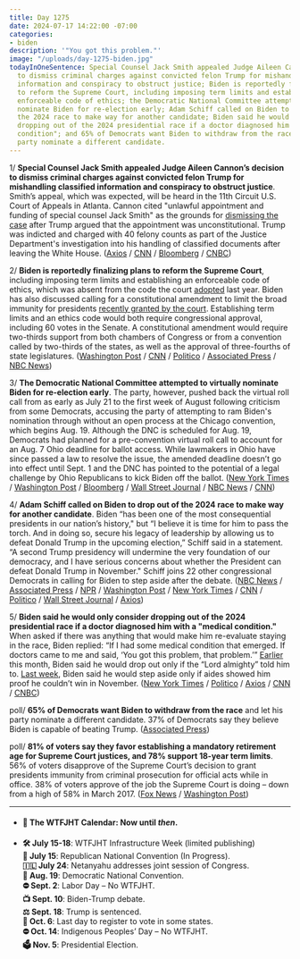 ```yaml
---
title: Day 1275
date: 2024-07-17 14:22:00 -07:00
categories:
- biden
description: '"You got this problem."'
image: "/uploads/day-1275-biden.jpg"
todayInOneSentence: Special Counsel Jack Smith appealed Judge Aileen Cannon’s decision
  to dismiss criminal charges against convicted felon Trump for mishandling classified
  information and conspiracy to obstruct justice; Biden is reportedly finalizing plans
  to reform the Supreme Court, including imposing term limits and establishing an
  enforceable code of ethics; the Democratic National Committee attempted to virtually
  nominate Biden for re-election early; Adam Schiff called on Biden to drop out of
  the 2024 race to make way for another candidate; Biden said he would only consider
  dropping out of the 2024 presidential race if a doctor diagnosed him with a "medical
  condition"; and 65% of Democrats want Biden to withdraw from the race and let his
  party nominate a different candidate.
---
```


1/ **Special Counsel Jack Smith appealed Judge Aileen Cannon’s decision to dismiss criminal charges against convicted felon Trump for mishandling classified information and conspiracy to obstruct justice**. Smith’s appeal, which was expected, will be heard in the 11th Circuit U.S. Court of Appeals in Atlanta. Cannon cited "unlawful appointment and funding of special counsel Jack Smith" as the grounds for [dismissing the case](https://whatthefuckjusthappenedtoday.com/2024/07/15/day-1273/#2-judge-aileen-cannon-dismissed-spec) after Trump argued that the appointment was unconstitutional. Trump was indicted and charged with 40 felony counts as part of the Justice Department's investigation into his handling of classified documents after leaving the White House. ([Axios](https://www.axios.com/2024/07/17/jack-smith-appeal-dismissal-classified-documents) / [CNN](https://www.cnn.com/2024/07/17/politics/special-counsel-appeals-dismissal-of-trump-classified-documents-case/index.html) / [Bloomberg](https://www.bloomberg.com/news/articles/2024-07-17/special-counsel-is-appealing-dismissal-of-trump-documents-case?sref=MIBMEEoj) / [CNBC](https://www.cnbc.com/2024/07/17/special-counsel-jack-smith-appeals-dismissal-of-trump-classified-documents-case.html))

2/ **Biden is reportedly finalizing plans to reform the Supreme Court**, including imposing term limits and establishing an enforceable code of ethics, which was absent from the code the court [adopted](https://whatthefuckjusthappenedtoday.com/2023/11/13/day-1028/#2-the-supreme-court-issued-its-first) last year. Biden has also discussed calling for a constitutional amendment to limit the broad immunity for presidents [recently granted by the court](https://whatthefuckjusthappenedtoday.com/2024/07/01/day-1259/#1-the-supreme-court-ruled-6-3-that-t). Establishing term limits and an ethics code would both require congressional approval, including 60 votes in the Senate. A constitutional amendment would require two-thirds support from both chambers of Congress or from a convention called by two-thirds of the states, as well as the approval of three-fourths of state legislatures. ([Washington Post](https://www.washingtonpost.com/politics/2024/07/16/biden-supreme-court-reforms/) / [CNN](https://www.cnn.com/2024/07/16/politics/supreme-court-reform-joe-biden-ethics-immunity-term-limits/index.html) / [Politico](https://www.politico.com/news/2024/07/16/biden-supreme-court-term-limit-00168883) / [Associated Press](https://apnews.com/article/election-supreme-court-biden-9c1a40b8f989bfa31a08eb3890abb1a7) / [NBC News](https://www.nbcnews.com/politics/joe-biden/biden-tells-lawmakers-weighing-big-supreme-court-reforms-rcna162238))

3/ **The Democratic National Committee attempted to virtually nominate Biden for re-election early**. The party, however, pushed back the virtual roll call from as early as July 21 to the first week of August following criticism from some Democrats, accusing the party of attempting to ram Biden's nomination through without an open process at the Chicago convention, which begins Aug. 19. Although the DNC is scheduled for Aug. 19, Democrats had planned for a pre-convention virtual roll call to account for an Aug. 7 Ohio deadline for ballot access. While lawmakers in Ohio have since passed a law to resolve the issue, the amended deadline doesn’t go into effect until Sept. 1 and the DNC has pointed to the potential of a legal challenge by Ohio Republicans to kick Biden off the ballot. ([New York Times](https://www.nytimes.com/2024/07/17/us/politics/dnc-biden-nomination.html) / [Washington Post](https://www.washingtonpost.com/elections/2024/07/17/biden-democratic-roll-call-nomination/) / [Bloomberg](https://www.bloomberg.com/news/articles/2024-07-17/democrats-won-t-hold-virtual-roll-call-on-biden-before-august?srnd=politics-vp&sref=MIBMEEoj) / [Wall Street Journal](https://www.wsj.com/livecoverage/trump-biden-rnc-election-2024/card/democrats-plan-virtual-nomination-of-biden-but-not-until-august-Nj5VcLxRAlKHnyifHAhQ) / [NBC News](https://www.nbcnews.com/politics/2024-election/democrats-plans-formally-nominate-biden-early-august-ahead-convention-rcna162320) / [CNN](https://www.cnn.com/2024/07/17/politics/democratic-national-commitee-joe-biden-virtual-roll-call/index.html))

4/ **Adam Schiff called on Biden to drop out of the 2024 race to make way for another candidate**. Biden “has been one of the most consequential presidents in our nation’s history," but “I believe it is time for him to pass the torch. And in doing so, secure his legacy of leadership by allowing us to defeat Donald Trump in the upcoming election,” Schiff said in a statement. “A second Trump presidency will undermine the very foundation of our democracy, and I have serious concerns about whether the President can defeat Donald Trump in November." Schiff joins 22 other congressional Democrats in calling for Biden to step aside after the debate. ([NBC News](https://www.nbcnews.com/politics/2024-election/schiff-calls-biden-withdraw-presidential-race-rcna162364) / [Associated Press](https://apnews.com/article/biden-democrats-debate-convention-virtual-ac84492b500ab3fd972076b592113e5a) / [NPR](https://www.npr.org/2024/07/17/nx-s1-5042492/schiff-biden-step-aside) / [Washington Post](https://www.washingtonpost.com/elections/2024/07/17/adam-schiff-biden-drop-out/) / [New York Times](https://www.nytimes.com/2024/07/17/us/politics/adam-schiff-biden-drop-out-election.html) / [CNN](https://www.cnn.com/2024/07/17/politics/adam-schiff-joe-biden-congress/index.html) / [Politico](https://www.politico.com/news/2024/07/17/biden-step-aside-schiff-pelosi-election-00169025) / [Wall Street Journal](https://www.wsj.com/livecoverage/trump-biden-rnc-election-2024/card/rep-adam-schiff-says-biden-should-leave-presidential-race-hJ2vq7SRhZutiKEzF5jf?mod=hp_lead_pos3) / [Axios](https://www.axios.com/2024/07/17/adam-schiff-joe-biden-withdraw-2024-election))

5/ **Biden said he would only consider dropping out of the 2024 presidential race if a doctor diagnosed him with a "medical condition."** When asked if there was anything that would make him re-evaluate staying in the race, Biden replied: “If I had some medical condition that emerged. If doctors came to me and said, ‘You got this problem, that problem.’” [Earlier](https://whatthefuckjusthappenedtoday.com/2024/07/08/day-1266/#previously-in-an-interview-with-abc%E2%80%99) this month, Biden said he would drop out only if the “Lord almighty” told him to. [Last week](https://whatthefuckjusthappenedtoday.com/2024/07/11/day-1269/#7-the-biden-campaign-has-reportedly), Biden said he would step aside only if aides showed him proof he couldn’t win in November. ([New York Times](https://www.nytimes.com/2024/07/17/us/politics/biden-health-election-drop-out.html) / [Politico](https://www.politico.com/news/2024/07/17/biden-medical-interview-election-00169050) / [Axios](https://www.axios.com/2024/07/17/biden-drop-out-presidential-campaign-bet-news) / [CNN](https://www.cnn.com/politics/live-news/rnc-republican-national-convention-07-17-24#h_9dbdde73be590adf825b9928c2ab7486) / [CNBC](https://www.cnbc.com/2024/07/17/biden-presidential-race-medical-condition.html))

poll/ **65% of Democrats want Biden to withdraw from the race** and let his party nominate a different candidate. 37% of Democrats say they believe Biden is capable of beating Trump. ([Associated Press](https://apnews.com/article/biden-trump-poll-drop-out-debate-democrats-59eebaca6989985c2bfbf4f72bdfa112))

poll/ **81% of voters say they favor establishing a mandatory retirement age for Supreme Court justices, and 78% support 18-year term limits**. 56% of voters disapprove of the Supreme Court’s decision to grant presidents immunity from criminal prosecution for official acts while in office. 38% of voters approve of the job the Supreme Court is doing – down from a high of 58% in March 2017. ([Fox News](https://www.foxnews.com/official-polls/fox-news-poll-supreme-court-approval-rating-drops-record-low) / [Washington Post](https://www.washingtonpost.com/politics/2024/07/17/most-americans-support-supreme-court-reforms/))

---

* #### 📅 The WTFJHT Calendar: Now until *then*. 

* **🛠️ July 15-18**: WTFJHT Infrastructure Week (limited publishing) \
**🐘 July 15**: Republican National Convention (In Progress).\
**🇮🇱 July 24**: Netanyahu addresses joint session of Congress.\
**🫏 Aug. 19**: Democratic National Convention.\
**⛔️ Sept. 2**: Labor Day – No WTFJHT. \
**📺 Sept. 10**: Biden-Trump debate.\
**⚖️ Sept. 18**: Trump is sentenced.\
**📆 Oct. 6**: Last day to register to vote in some states. \
**⛔️ Oct. 14**: Indigenous Peoples’ Day – No WTFJHT. \
**🗳️ Nov. 5**: Presidential Election.
